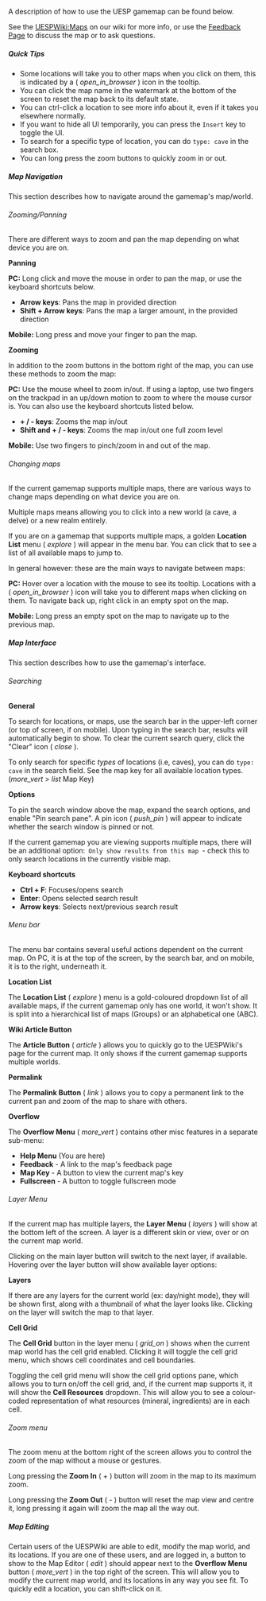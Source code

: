 A description of how to use the UESP gamemap can be found below.

See the [UESPWiki:Maps](https://en.uesp.net/wiki/UESPWiki:Maps) on our wiki for more info, or use the [Feedback Page](https://en.uesp.net/wiki/UESPWiki_talk:Maps) to discuss the map or to ask questions.

##### Quick Tips

- Some locations will take you to other maps when you click on them, this is indicated by a ( <i class="material-icons tiny">open_in_browser</i> ) icon in the tooltip.
- You can click the map name in the watermark at the bottom of the screen to reset the map back to its default state.
- You can ctrl-click a location to see more info about it, even if it takes you elsewhere normally.
- If you want to hide all UI temporarily, you can press the ``Insert`` key to toggle the UI.
- To search for a specific type of location, you can do ``type: cave`` in the search box.
- You can long press the zoom buttons to quickly zoom in or out.

##### Map Navigation

This section describes how to navigate around the gamemap's map/world.
###### Zooming/Panning

There are different ways to zoom and pan the map depending on what device you are on.

**Panning**

**PC:** Long click and move the mouse in order to pan the map, or use the keyboard shortcuts below.

- **Arrow keys**: Pans the map in provided direction
- **Shift + Arrow keys**: Pans the map a larger amount, in the provided direction

**Mobile:** Long press and move your finger to pan the map.

**Zooming**

In addition to the zoom buttons in the bottom right of the map, you can use these methods to zoom the map:

**PC:** Use the mouse wheel to zoom in/out. If using a laptop, use two fingers on the trackpad in an up/down motion to zoom to where the mouse cursor is.  You can also use the keyboard shortcuts listed below.

- **+ / - keys**: Zooms the map in/out
- **Shift and + / - keys**: Zooms the map in/out one full zoom level

**Mobile:** Use two fingers to pinch/zoom in and out of the map.

###### Changing maps

If the current gamemap supports multiple maps, there are various ways to change maps depending on what device you are on.

Multiple maps means allowing you to click into a new world (a cave, a delve) or a new realm entirely.

If you are on a gamemap that supports multiple maps, a golden **Location List** menu ( <i class="material-icons tiny">explore</i> ) will appear in the menu bar. You can click that to see a list of all available maps to jump to.

In general however: these are the main ways to navigate between maps:

**PC:** Hover over a location with the mouse to see its tooltip. Locations with a ( <i class="material-icons tiny">open_in_browser</i> ) icon will take you to different maps when clicking on them. To navigate back up, right click in an empty spot on the map.

**Mobile:** Long press an empty spot on the map to navigate up to the previous map.

##### Map Interface

This section describes how to use the gamemap's interface.
###### Searching

**General**

To search for locations, or maps, use the search bar in the upper-left corner (or top of screen, if on mobile). Upon typing in the search bar, results will automatically begin to show. To clear the current search query, click the "Clear" icon ( <i class="material-icons tiny">close</i> ).

To only search for specific _types_ of locations (i.e, caves), you can do ``type: cave`` in the search field. See the map key for all available location types. (<i class="material-icons tiny">more_vert</i> > <i class="material-icons tiny">list</i> Map Key)

**Options**

To pin the search window above the map, expand the search options, and enable "Pin search pane". A pin icon ( <i class="material-icons tiny">push_pin</i> ) will appear to indicate whether the search window is pinned or not.

If the current gamemap you are viewing supports multiple maps, there will be an additional option: ``Only show results from this map`` - check this to only search locations in the currently visible map.

**Keyboard shortcuts**

- **Ctrl + F**: Focuses/opens search
- **Enter**: Opens selected search result
- **Arrow keys**: Selects next/previous search result

###### Menu bar

The menu bar contains several useful actions dependent on the current map. On PC, it is at the top of the screen, by the search bar, and on mobile, it is to the right, underneath it.

**Location List**

The **Location List** ( <i class="material-icons tiny">explore</i> ) menu is a gold-coloured dropdown list of all available maps, if the current gamemap only has one world, it won't show. It is split into a hierarchical list of maps (Groups) or an alphabetical one (ABC).

**Wiki Article Button**

The **Article Button** ( <i class="material-icons tiny">article</i> ) allows you to quickly go to the UESPWiki's page for the current map. It only shows if the current gamemap supports multiple worlds.

**Permalink**

The **Permalink Button** ( <i class="material-icons tiny">link</i> ) allows you to copy a permanent link to the current pan and zoom of the map to share with others.

**Overflow**

The **Overflow Menu** ( <i class="material-icons tiny">more_vert</i> ) contains other misc features in a separate sub-menu:

- **Help Menu** (You are here)
- **Feedback** - A link to the map's feedback page
- **Map Key** - A button to view the current map's key
- **Fullscreen** - A button to toggle fullscreen mode

###### Layer Menu

If the current map has multiple layers, the  **Layer Menu** ( <i class="material-icons tiny">layers</i> ) will show at the bottom left of the screen. A layer is a different skin or view, over or on the current map world.

Clicking on the main layer button will switch to the next layer, if available. Hovering over the layer button will show available layer options:

**Layers**

If there are any layers for the current world (ex: day/night mode), they will be shown first, along with a thumbnail of what the layer looks like. Clicking on the layer will switch the map to that layer.

**Cell Grid**

The **Cell Grid** button in the layer menu ( <i class="material-icons tiny">grid_on</i> ) shows when the current map world has the cell grid enabled. Clicking it will toggle the cell grid menu, which shows cell coordinates and cell boundaries.

Toggling the cell grid menu will show the cell grid options pane, which allows you to turn on/off the cell grid, and, if the current map supports it, it will show the **Cell Resources** dropdown. This will allow you to see a colour-coded representation of what resources (mineral, ingredients) are in each cell.

###### Zoom menu

The zoom menu at the bottom right of the screen allows you to control the zoom of the map without a mouse or gestures.

Long pressing the **Zoom In** ( + ) button will zoom in the map to its maximum zoom.

Long pressing the **Zoom Out** ( - ) button will reset the map view and centre it, long pressing it again will zoom the map all the way out.

##### Map Editing

Certain users of the UESPWiki are able to edit, modify the map world, and its locations. If you are one of these users, and are logged in, a button to show to the Map Editor ( <i class="material-icons tiny">edit</i> ) should appear next to the **Overflow Menu** button ( <i class="material-icons tiny">more_vert</i> ) in the top right of the screen. This will allow you to modify the current map world, and its locations in any way you see fit. To quickly edit a location, you can shift-click on it.